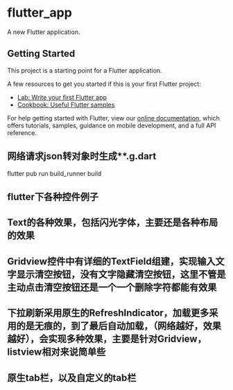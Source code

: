# flutter_app

A new Flutter application.

## Getting Started

This project is a starting point for a Flutter application.

A few resources to get you started if this is your first Flutter project:

- [Lab: Write your first Flutter app](https://flutter.dev/docs/get-started/codelab)
- [Cookbook: Useful Flutter samples](https://flutter.dev/docs/cookbook)

For help getting started with Flutter, view our
[online documentation](https://flutter.dev/docs), which offers tutorials,
samples, guidance on mobile development, and a full API reference.

## 网络请求json转对象时生成**.g.dart
flutter pub run build_runner build

## flutter下各种控件例子

## Text的各种效果，包括闪光字体，主要还是各种布局的效果

## Gridview控件中有详细的TextField组建，实现输入文字显示清空按钮，没有文字隐藏清空按钮，这里不管是主动点击清空按钮还是一个一个删除字符都能有效果

## 下拉刷新采用原生的RefreshIndicator，加载更多采用的是无痕的，到了最后自动加载，（网络越好，效果越好），会实现多种效果，主要是针对Gridview，listview相对来说简单些

## 原生tab栏，以及自定义的tab栏
